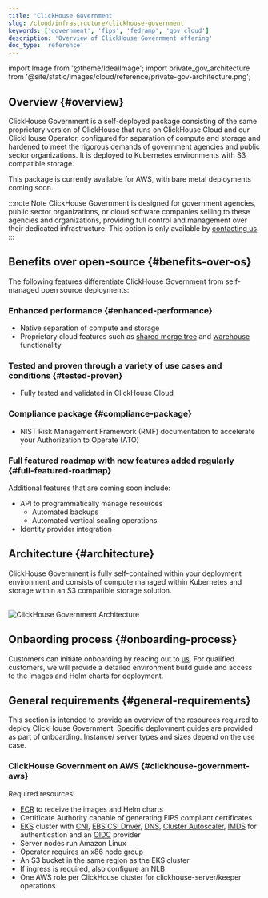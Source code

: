 ```yaml
---
title: 'ClickHouse Government'
slug: /cloud/infrastructure/clickhouse-government
keywords: ['government', 'fips', 'fedramp', 'gov cloud']
description: 'Overview of ClickHouse Government offering'
doc_type: 'reference'
---
```


import Image from '@theme/IdealImage';
import private_gov_architecture from '@site/static/images/cloud/reference/private-gov-architecture.png';

## Overview {#overview}

ClickHouse Government is a self-deployed package consisting of the same proprietary version of ClickHouse that runs on ClickHouse Cloud and our ClickHouse Operator, configured for separation of compute and storage and hardened to meet the rigorous demands of government agencies and public sector organizations. It is deployed to Kubernetes environments with S3 compatible storage.

This package is currently available for AWS, with bare metal deployments coming soon.

:::note Note
ClickHouse Government is designed for government agencies, public sector organizations, or cloud software companies selling to these agencies and organizations, providing full control and management over their dedicated infrastructure. This option is only available by [contacting us](https://clickhouse.com/government).
:::

## Benefits over open-source {#benefits-over-os}

The following features differentiate ClickHouse Government from self-managed open source deployments:

<VerticalStepper headerLevel="h3">

### Enhanced performance {#enhanced-performance}
- Native separation of compute and storage
- Proprietary cloud features such as [shared merge tree](/cloud/reference/shared-merge-tree) and [warehouse](/cloud/reference/warehouses) functionality

### Tested and proven through a variety of use cases and conditions {#tested-proven}
- Fully tested and validated in ClickHouse Cloud

### Compliance package {#compliance-package}
- NIST Risk Management Framework (RMF) documentation to accelerate your Authorization to Operate (ATO)

### Full featured roadmap with new features added regularly {#full-featured-roadmap}
Additional features that are coming soon include:
- API to programmatically manage resources
  - Automated backups
  - Automated vertical scaling operations
- Identity provider integration

</VerticalStepper>

## Architecture {#architecture}

ClickHouse Government is fully self-contained within your deployment environment and consists of compute managed within Kubernetes and storage within an S3 compatible storage solution.

<br />

<Image img={private_gov_architecture} size="md" alt="ClickHouse Government Architecture" background='black'/>

<br />

## Onbaording process {#onboarding-process}

Customers can initiate onboarding by reacing out to [us](https://clickhouse.com/government). For qualified customers, we will provide a detailed environment build guide and access to the images and Helm charts for deployment.

## General requirements {#general-requirements}

This section is intended to provide an overview of the resources required to deploy ClickHouse Government. Specific deployment guides are provided as part of onboarding. Instance/ server types and sizes depend on the use case.

### ClickHouse Government on AWS {#clickhouse-government-aws}

Required resources:
- [ECR](https://docs.aws.amazon.com/ecr/) to receive the images and Helm charts
- Certificate Authority capable of generating FIPS compliant certificates
- [EKS](https://docs.aws.amazon.com/eks/) cluster with [CNI](https://github.com/aws/amazon-vpc-cni-k8s), [EBS CSI Driver](https://github.com/kubernetes-sigs/aws-ebs-csi-driver), [DNS](https://docs.aws.amazon.com/eks/latest/userguide/managing-coredns.html), [Cluster Autoscaler](https://github.com/kubernetes/autoscaler/blob/master/cluster-autoscaler/cloudprovider/aws/README.md), [IMDS](https://docs.aws.amazon.com/AWSEC2/latest/UserGuide/instancedata-data-retrieval.html) for authentication and an [OIDC](https://docs.aws.amazon.com/eks/latest/userguide/enable-iam-roles-for-service-accounts.html) provider
- Server nodes run Amazon Linux
- Operator requires an x86 node group
- An S3 bucket in the same region as the EKS cluster
- If ingress is required, also configure an NLB
- One AWS role per ClickHouse cluster for clickhouse-server/keeper operations
